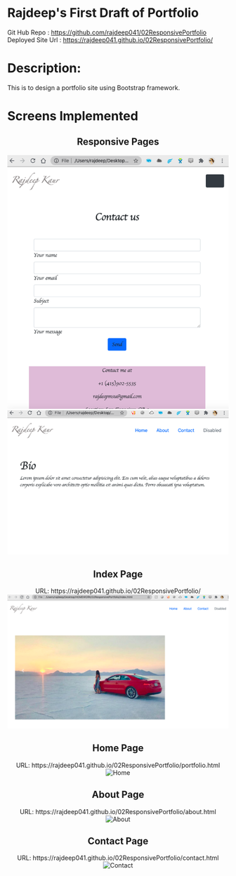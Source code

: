 # Rajdeep's First Draft of Portfolio
Git Hub Repo : https://github.com/rajdeep041/02ResponsivePortfolio
Deployed Site Url : https://rajdeep041.github.io/02ResponsivePortfolio/

# Description:
This is to design a portfolio site using Bootstrap framework.

# Screens Implemented
<div align="center">
<h2>Responsive Pages</h2>
<img src="https://github.com/rajdeep041/02ResponsivePortfolio/blob/master/Assets/Images/Contact%20Me%20-%20Responsive.png" alt="Contact Responsive"/>
<img src="https://github.com/rajdeep041/02ResponsivePortfolio/blob/master/Assets/Images/Bio%20Responsive.png" alt="Bio Responsive"/>

<h2>Index Page</h2>
URL: https://rajdeep041.github.io/02ResponsivePortfolio/
<img src="https://github.com/rajdeep041/02ResponsivePortfolio/blob/master/Assets/Images/Index%20Page.png" alt="Index"/>

<h2>Home Page</h2>
URL: https://rajdeep041.github.io/02ResponsivePortfolio/portfolio.html
<img arc="https://github.com/rajdeep041/02ResponsivePortfolio/blob/master/Assets/Images/Portfolio%20Page.png" alt="Home">

<h2>About Page</h2>
URL: https://rajdeep041.github.io/02ResponsivePortfolio/about.html
<img arc="https://github.com/rajdeep041/02ResponsivePortfolio/blob/master/Assets/Images/About:Bio%20Page.png" alt="About">

<h2>Contact Page</h2>
URL: https://rajdeep041.github.io/02ResponsivePortfolio/contact.html
<img arc="https://github.com/rajdeep041/02ResponsivePortfolio/blob/master/Assets/Images/Contact%20Me%20Page.png" alt="Contact">
</div> 